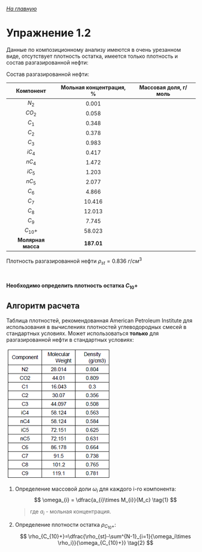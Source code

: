 ﻿*[На главную](https://mpt1901.github.io/)*

# Упражнение 1.2

Данные по композиционному анализу имеются в очень урезанном виде, отсутствует плотность остатка, имеется только плотность и состав разгазированной нефти:

Состав разгазированной нефти:

|     Компонент      | Мольная концентрация, % |Массовая доля, г/моль|
| :----------------: | :----------------------: |---|
|       $N_2$        |          0.001           |
|       $CO_2$       |          0.058           |
|       $C_1$        |          0.348           |
|       $C_2$        |          0.378           |
|       $C_3$        |          0.983           |
|       $iC_4$       |          0.417           |
|       $nC_4$       |          1.472           |
|       $iC_5$       |          1.203           |
|       $nC_5$       |          2.077           |
|       $C_6$        |          4.866           |
|       $C_7$        |          10.416          |
|       $C_8$        |          12.013          |
|       $C_9$        |          7.745           |
|     $C_{10}+$      |          58.023          |
| **Молярная масса** |        **187.01**        |

Плотность разгазированной нефти $\rho_{st}=0.836 \ г/см^3$

&nbsp;

**Необходимо определить плотность остатка $C_{10}+$**

## Алгоритм расчета

Таблица плотностей, рекомендованная American Petroleum Institute для использования в вычислениях плотностей углеводородных смесей в стандартных условиях. Может использоваться **только** для разгазированной нефти в стандартных условиях:

![Таблица плотностей, рекомендованная American Petroleum Institute для использования в вычислениях плотностей углеводородных смесей в стандартных условиях. Может использоваться **только** для разгазированной нефти в стандартных условиях](https://raw.githubusercontent.com/mpt1901/mpt1901.github.io/master/tasks/task%201/images/1.2.png)

1. Определение массовой доли $\omega_{i}$ для каждого i-го компонента:
    $$
    \omega_{i} = \dfrac{a_{i}\times M_{i}}{M_c}
    \tag{1}
    $$
   > где $a_i$ - мольная концентрация.
2. Определение плотности остатка $\rho_{C_{10}+}$:
    $$
    \rho_{C_{10}+}=\dfrac{\rho_{st}-\sum^{N-1}_{i=1}{\omega_i\times \rho_i}}{\omega_{C_{10}+}}
    \tag{2}
    $$
